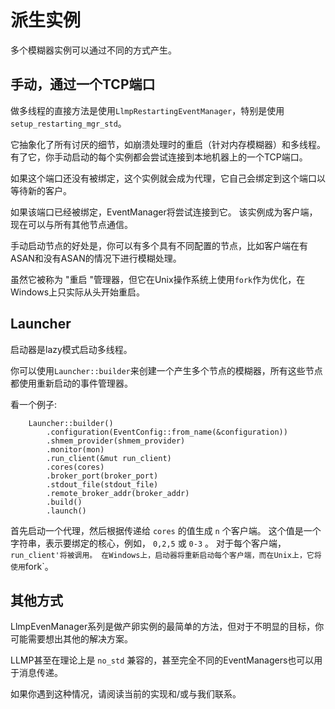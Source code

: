 # 派生实例

多个模糊器实例可以通过不同的方式产生。

## 手动，通过一个TCP端口

做多线程的直接方法是使用`LlmpRestartingEventManager`，特别是使用`setup_restarting_mgr_std`。

它抽象化了所有讨厌的细节，如崩溃处理时的重启（针对内存模糊器）和多线程。
有了它，你手动启动的每个实例都会尝试连接到本地机器上的一个TCP端口。

如果这个端口还没有被绑定，这个实例就会成为代理，它自己会绑定到这个端口以等待新的客户。

如果该端口已经被绑定，EventManager将尝试连接到它。
该实例成为客户端，现在可以与所有其他节点通信。

手动启动节点的好处是，你可以有多个具有不同配置的节点，比如客户端在有ASAN和没有ASAN的情况下进行模糊处理。

虽然它被称为 "重启 "管理器，但它在Unix操作系统上使用`fork`作为优化，在Windows上只实际从头开始重启。

## Launcher

启动器是lazy模式启动多线程。

你可以使用`Launcher::builder`来创建一个产生多个节点的模糊器，所有这些节点都使用重新启动的事件管理器。

看一个例子: 

```rust,ignore
    Launcher::builder()
        .configuration(EventConfig::from_name(&configuration))
        .shmem_provider(shmem_provider)
        .monitor(mon)
        .run_client(&mut run_client)
        .cores(cores)
        .broker_port(broker_port)
        .stdout_file(stdout_file)
        .remote_broker_addr(broker_addr)
        .build()
        .launch()
```

首先启动一个代理，然后根据传递给 `cores` 的值生成 `n` 个客户端。
这个值是一个字符串，表示要绑定的核心，例如， `0,2,5` 或 `0-3` 。
对于每个客户端，`run_client'将被调用。
在Windows上，启动器将重新启动每个客户端，而在Unix上，它将使用`fork`。

## 其他方式

LlmpEvenManager系列是做产卵实例的最简单的方法，但对于不明显的目标，你可能需要想出其他的解决方案。

LLMP甚至在理论上是 `no_std` 兼容的，甚至完全不同的EventManagers也可以用于消息传递。

如果你遇到这种情况，请阅读当前的实现和/或与我们联系。